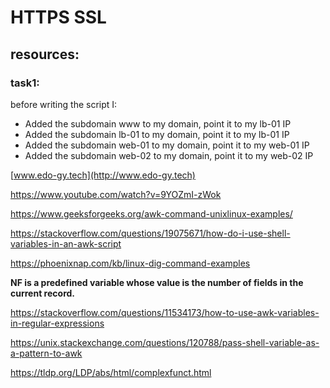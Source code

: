 # HTTPS SSL

## resources:

### task1:

before writing the script I:

- Added the subdomain www to my domain, point it to my lb-01 IP
- Added the subdomain lb-01 to my domain, point it to my lb-01 IP
- Added the subdomain web-01 to my domain, point it to my web-01 IP
- Added the subdomain web-02 to my domain, point it to my web-02 IP

[www.edo-gy.tech](http://www.edo-gy.tech)

https://www.youtube.com/watch?v=9YOZmI-zWok

https://www.geeksforgeeks.org/awk-command-unixlinux-examples/

https://stackoverflow.com/questions/19075671/how-do-i-use-shell-variables-in-an-awk-script

https://phoenixnap.com/kb/linux-dig-command-examples

**NF is a predefined variable whose value is the number of fields in the current record.**

https://stackoverflow.com/questions/11534173/how-to-use-awk-variables-in-regular-expressions

https://unix.stackexchange.com/questions/120788/pass-shell-variable-as-a-pattern-to-awk

https://tldp.org/LDP/abs/html/complexfunct.html

##
